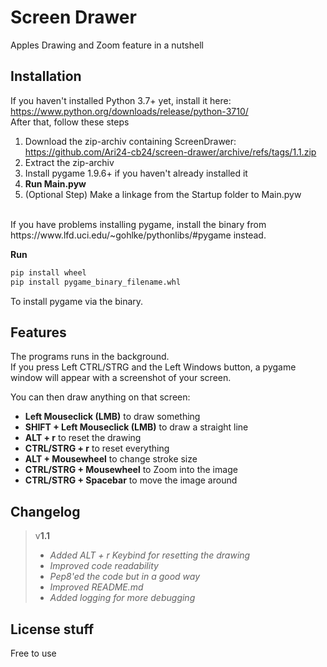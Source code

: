 # Screen Drawer
Apples Drawing and Zoom feature in a nutshell

## Installation

If you haven't installed Python 3.7+ yet, install it here: https://www.python.org/downloads/release/python-3710/  
After that, follow these steps

1. Download the zip-archiv containing ScreenDrawer: https://github.com/Ari24-cb24/screen-drawer/archive/refs/tags/1.1.zip   
2. Extract the zip-archiv
3. Install pygame 1.9.6+ if you haven't already installed it
4. **Run Main.pyw**  
5. (Optional Step) Make a linkage from the Startup folder to Main.pyw  

<br />
If you have problems installing pygame, install the binary from https://www.lfd.uci.edu/~gohlke/pythonlibs/#pygame instead.  

**Run**  

```bash
pip install wheel
pip install pygame_binary_filename.whl
```

To install pygame via the binary.

## Features

The programs runs in the background.  
If you press Left CTRL/STRG and the Left Windows button, a pygame window will appear with a screenshot of your screen.  
  
You can then draw anything on that screen:
- **Left Mouseclick (LMB)** to draw something
- **SHIFT + Left Mouseclick (LMB)** to draw a straight line
- **ALT + r** to reset the drawing
- **CTRL/STRG + r** to reset everything
- **ALT + Mousewheel** to change stroke size  
- **CTRL/STRG + Mousewheel** to Zoom into the image  
- **CTRL/STRG + Spacebar** to move the image around

## Changelog

> v**1.1**
> * *Added ALT + r Keybind for resetting the drawing*
> * *Improved code readability*
> * *Pep8'ed the code but in a good way*
> * *Improved README.md*
> * *Added logging for more debugging*

## License stuff

Free to use
